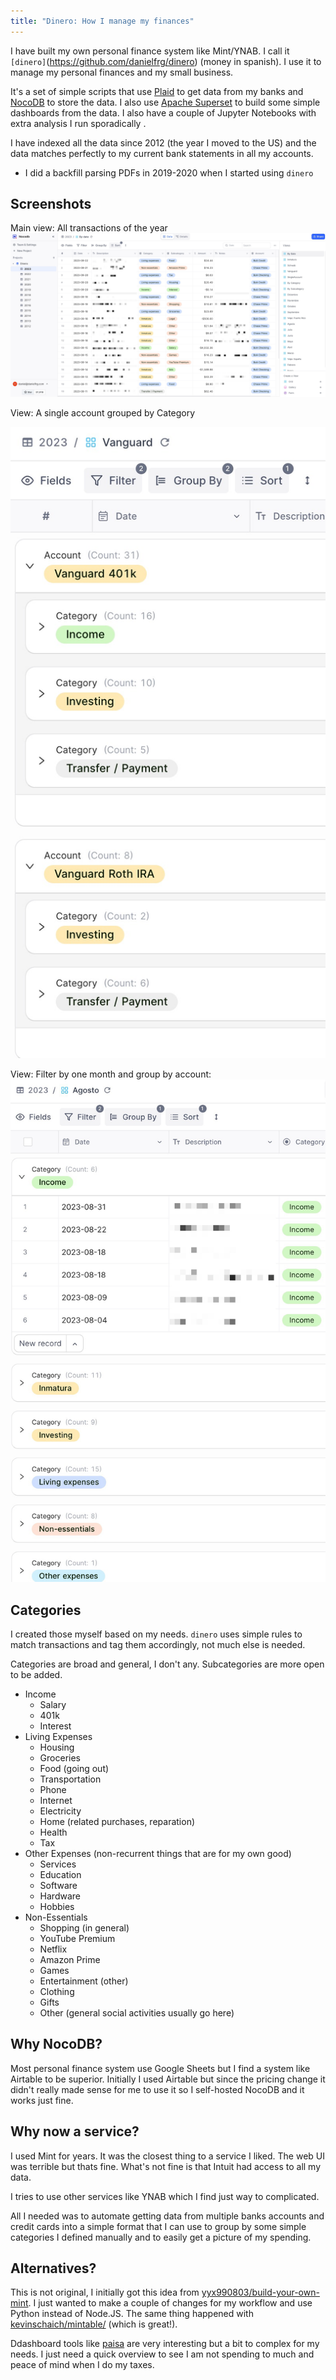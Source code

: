 ```yaml
---
title: "Dinero: How I manage my finances"
---
```


I have built my own personal finance system like Mint/YNAB. I call it `[dinero]`(https://github.com/danielfrg/dinero) (money in spanish). I use it to manage my personal finances and my small business.

It's a set of simple scripts that use [Plaid](https://plaid.com/) to get data from my banks and [NocoDB](https://nocodb.com/) to store the data. I also use [Apache Superset](https://superset.apache.org/) to build some simple dashboards from the data. I also have a couple of Jupyter Notebooks with extra analysis I run sporadically .

I have indexed all the data since 2012 (the year I moved to the US) and the data matches perfectly to my current bank statements in all my accounts.

- I did a backfill parsing PDFs in 2019-2020 when I started using `dinero`

## Screenshots

Main view: All transactions of the year
![](../../../assets/dinero/by-date.jpg)

View: A single account grouped by Category

![|200](../../../assets/dinero/single-account-group.jpg)

View: Filter by one month and group by account:
![|200](../../../assets/dinero/month-group.jpg)

## Categories

I created those myself based on my needs. `dinero` uses simple rules to match transactions and tag them accordingly, not much else is needed.

Categories are broad and general, I don't any. Subcategories are more open to be added.

- Income
  - Salary
  - 401k
  - Interest
- Living Expenses
  - Housing
  - Groceries
  - Food (going out)
  - Transportation
  - Phone
  - Internet
  - Electricity
  - Home (related purchases, reparation)
  - Health
  - Tax
- Other Expenses (non-recurrent things that are for my own good)
  - Services
  - Education
  - Software
  - Hardware
  - Hobbies
- Non-Essentials
  - Shopping (in general)
  - YouTube Premium
  - Netflix
  - Amazon Prime
  - Games
  - Entertainment (other)
  - Clothing
  - Gifts
  - Other (general social activities usually go here)

## Why NocoDB?

Most personal finance system use Google Sheets but I find a system like Airtable to be superior. Initially I used Airtable but since the pricing change it didn't really made sense for me to use it so I self-hosted NocoDB and it works just fine.

## Why now a service?

I used Mint for years. It was the closest thing to a service I liked. The web UI was terrible but thats fine. What's not fine is that Intuit had access to all my data.

I tries to use other services like YNAB which I find just way to complicated.

All I needed was to automate getting data from multiple banks accounts and credit cards into a simple format that I can use to group by some simple categories I defined manually and to easily get a picture of my spending.

## Alternatives?

This is not original, I initially got this idea from [yyx990803/build-your-own-mint](https://github.com/yyx990803/build-your-own-mint). I just wanted to make a couple of changes for my workflow and use Python instead of Node.JS. The same thing happened with [kevinschaich/mintable/](https://github.com/kevinschaich/mintable/) (which is great!).

Ddashboard tools like [paisa](https://paisa.fyi/) are very interesting but a bit to complex for my needs. I just need a quick overview to see I am not spending to much and peace of mind when I do my taxes.
